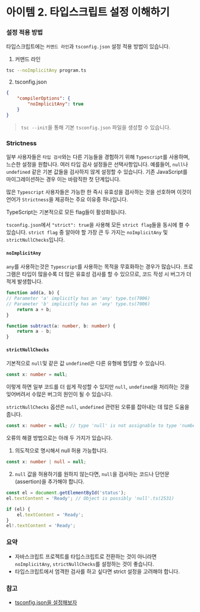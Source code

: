 # 아이템 2. 타입스크립트 설정 이해하기

### 설정 적용 방법

타입스크립트에는 `커맨드 라인`과 `tsconfig.json` 설정 적용 방법이 있습니다.

1. 커맨드 라인

```bash
tsc --noImplicitAny program.ts
```

2. tsconfig.json

```json
{
    "compilerOptions": {
        "noImplicitAny": true
    }
}
```

> `tsc --init`을 통해 기본 `tsconfig.json` 파일을 생성할 수 있습니다.

### Strictness

일부 사용자들은 `타입 검사`와는 다른 기능들을 경험하기 위해 `Typescript`를 사용하며, 느슨한 설정을 원합니다. 여러 타입 검사 설정들은 선택사항입니다. 예를들어, `null`나 `undefined` 같은 기본 값들을 검사하지 않게 설정할 수 있습니다. 기존 JavaScript를 마이그레이션하는 경우 이는 바람직한 첫 단계입니다.

많은 `Typescript` 사용자들은 가능한 한 즉시 유효성을 검사하는 것을 선호하며 이것이 언어가 `Strictness`을 제공하는 주요 이유중 하나입니다.

TypeScript는 기본적으로 모든 flag들이 활성화됩니다. 

`tsconfig.json`에서 `"strict": true`을 사용해 모든 `strict flag`들을 동시에 켤 수 있습니다. `strict flag` 중 알아야 할 가장 큰 두 가지는 `noImplicitAny` 및 `strictNullChecks`입니다.

#### `noImplicitAny`

`any`를 사용하는것은 `Typescript`를 사용하는 목적을 무효화하는 경우가 많습니다. 프로그램은 타입이 많을수록 더 많은 유효성 검사를 할 수 있으므로, 코드 작성 시 버그가 더 적게 발생합니다.

```ts
function add(a, b) { 
// Parameter 'a' implicitly has an 'any' type.ts(7006)
// Parameter 'b' implicitly has an 'any' type.ts(7006)
    return a + b;
}

function subtract(a: number, b: number) {
    return a - b;
}
```

#### `strictNullChecks`

기본적으로 `null`및 같은 값 `undefined`은 다른 유형에 할당할 수 있습니다.

```ts
const x: number = null; 
```

이렇게 하면 일부 코드를 더 쉽게 작성할 수 있지만 `null`, `undefined`을 처리하는 것을 잊어버려서 수많은 버그의 원인이 될 수 있습니다.

`strictNullChecks` 옵션은 `null`, `undefined` 관련된 오류를 잡아내는 데 많은 도움을 줍니다.

```ts
const x: number = null; // type 'null' is not assignable to type 'number'.ts(2322)
```

오류의 해결 방법으로는 아래 두 가지가 있습니다. 

1. 의도적으로 명시해서 null 허용 가능합니다.

```ts
const x: number | null = null; 
```

2. `null` 값을 허용하기를 원하지 않는다면, `null`을 검사하는 코드나 단언문(assertion)을 추가해야 합니다.

```ts
const el = document.getElementById('status');
el.textContent = 'Ready'; // Object is possibly 'null'.ts(2531)

if (el) {
    el.textContent = 'Ready';
}
el!.textContent = 'Ready';
```

### 요약

- 자바스크립트 프로젝트를 타입스크립트로 전환하는 것이 아니라면 `noImplicitAny`, `strictNullChecks`를 설정하는 것이 좋습니다.
- 타입스크립트에서 엄격한 검사를 하고 싶다면 strict 설정을 고려해야 합니다.

### 참고

- [tsconfig.json을 설정해보자](https://egas.tistory.com/120?category=481580)
